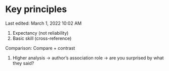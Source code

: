 # Key principles

Last edited: March 1, 2022 10:02 AM

1. Expectancy (not reliability)
2. Basic skill (cross-reference)

Comparison: Compare + contrast

1. HIgher analysis → author’s association role → are you surprised by what they said?